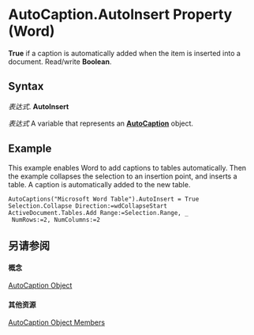 
# AutoCaption.AutoInsert Property (Word)

 **True** if a caption is automatically added when the item is inserted into a document. Read/write **Boolean**.


## Syntax

 _表达式_. **AutoInsert**

 _表达式_ A variable that represents an **[AutoCaption](895b5181-d36f-7f63-572a-c2d37c878e17.md)** object.


## Example

This example enables Word to add captions to tables automatically. Then the example collapses the selection to an insertion point, and inserts a table. A caption is automatically added to the new table.


```
AutoCaptions("Microsoft Word Table").AutoInsert = True 
Selection.Collapse Direction:=wdCollapseStart 
ActiveDocument.Tables.Add Range:=Selection.Range, _ 
 NumRows:=2, NumColumns:=2
```


## 另请参阅


#### 概念


[AutoCaption Object](895b5181-d36f-7f63-572a-c2d37c878e17.md)
#### 其他资源


[AutoCaption Object Members](http://msdn.microsoft.com/library/48332cba-c2a5-a641-dc08-4cc2774ee5e6%28Office.15%29.aspx)
